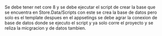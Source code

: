 Se debe tener net core 8  y se debe ejecutar el script de crear la base que se encuentra en  Store.Data/Scripts  con este se crea la base de datos pero solo es el template despues en el appsetings se debe agrar la conexion de base de datos donde se ejecuto el script y ya solo corre el proyecto y se reliza la micgracion y de datos tambien.